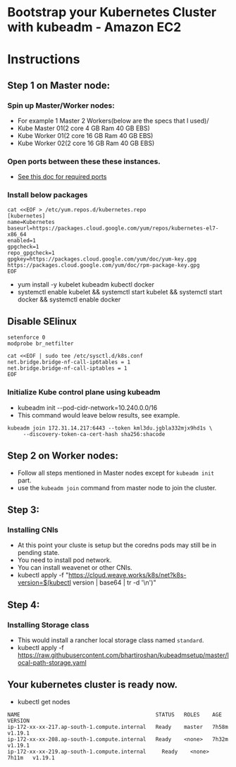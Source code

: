 # Bootstrap your Kubernetes Cluster with kubeadm - Amazon EC2 

# Instructions 

## Step 1 on Master node:

### Spin up Master/Worker nodes:
- For example 1 Master 2 Workers(below are the specs that I used)/
- Kube Master 01(2 core 4 GB Ram 40 GB EBS)
- Kube Worker 01(2 core 16 GB Ram 40 GB EBS)
- Kube Worker 02(2 core 16 GB Ram 40 GB EBS)

### Open ports between these these instances.

- [See this doc for required ports](https://kubernetes.io/docs/setup/production-environment/tools/kubeadm/install-kubeadm/#check-required-ports)

### Install below packages

```
cat <<EOF > /etc/yum.repos.d/kubernetes.repo
[kubernetes]
name=Kubernetes
baseurl=https://packages.cloud.google.com/yum/repos/kubernetes-el7-x86_64
enabled=1
gpgcheck=1
repo_gpgcheck=1
gpgkey=https://packages.cloud.google.com/yum/doc/yum-key.gpg https://packages.cloud.google.com/yum/doc/rpm-package-key.gpg
EOF
```

- yum install -y kubelet kubeadm kubectl docker 
- systemctl enable kubelet && systemctl start kubelet && systemctl start docker && systemctl enable docker

## Disable SElinux
```
setenforce 0
modprobe br_netfilter

cat <<EOF | sudo tee /etc/sysctl.d/k8s.conf
net.bridge.bridge-nf-call-ip6tables = 1
net.bridge.bridge-nf-call-iptables = 1
EOF
```

### Initialize Kube control plane using kubeadm

- kubeadm init --pod-cidr-network=10.240.0.0/16
- This command would leave below results, see example.
```
kubeadm join 172.31.14.217:6443 --token kml3du.jgbla332mjx9hd1s \
     --discovery-token-ca-cert-hash sha256:shacode 
```

## Step 2 on Worker nodes:
- Follow all steps mentioned in Master nodes except for `kubeadm init` part. 
- use the `kubeadm join` command from master node to join the cluster. 

## Step 3:

### Installing CNIs

- At this point your cluste is setup but the coredns pods may still be in pending state. 
- You need to install pod network. 
- You can install weavenet or other CNIs. 
-  kubectl apply -f "https://cloud.weave.works/k8s/net?k8s-version=$(kubectl version | base64 | tr -d '\n')"

## Step 4:

### Installing Storage class

- This would install a rancher local storage class named `standard`.  
- kubectl apply -f https://raw.githubusercontent.com/bhartiroshan/kubeadmsetup/master/local-path-storage.yaml

## Your kubernetes cluster is ready now. 

- kubectl get nodes

```
NAME                                           STATUS   ROLES    AGE     VERSION
ip-172-xx-xx-217.ap-south-1.compute.internal   Ready    master   7h58m   v1.19.1
ip-172-xx-xx-208.ap-south-1.compute.internal   Ready    <none>   7h32m   v1.19.1
ip-172-xx-xx-219.ap-south-1.compute.internal     Ready    <none>   7h11m   v1.19.1
```
